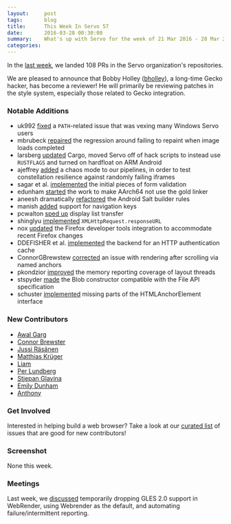 ```yaml
---
layout:     post
tags:       blog
title:      This Week In Servo 57
date:       2016-03-28 00:30:00
summary:    What's up with Servo for the week of 21 Mar 2016 - 28 Mar 2016
categories:
---
```


In the [last week](https://github.com/pulls?page=1&q=is%3Apr+is%3Amerged+closed%3A2016-03-21..2016-03-28+user%3Aservo), we landed 108 PRs in the Servo organization's repositories.

We are pleased to announce that Bobby Holley ([bholley](https://github.com/bholley)), a long-time Gecko hacker, has become a reviewer! He will primarily be reviewing patches in the style system, especially those related to Gecko integration.

### Notable Additions

 - uk992 [fixed](https://github.com/servo/servo/pull/10223) a `PATH`-related issue that was vexing many Windows Servo users
 - mbrubeck [repaired](https://github.com/servo/servo/pull/10197) the regression around failing to repaint when image loads completed
 - larsberg [updated](https://github.com/servo/servo/pull/10193) Cargo, moved Servo off of hack scripts to instead use `RUSTFLAGS` and turned on hardfloat on ARM Android
 - ajeffrey [added](https://github.com/servo/servo/pull/10179) a chaos mode to our pipelines, in order to test constellation resilience against randomly failing iframes
 - sagar et al. [implemented](https://github.com/servo/servo/pull/10169) the initial pieces of form validation
 - edunham [started](https://github.com/servo/servo/pull/10127) the work to make AArch64 not use the gold linker
 - aneesh dramatically [refactored](https://github.com/servo/saltfs/pull/263) the Android Salt builder rules
 - manish [added](https://github.com/servo/servo/pull/10122) support for navigation keys
 - pcwalton [sped up](https://github.com/servo/servo/pull/9947) display list transfer
 - shinglyu [implemented](https://github.com/servo/servo/pull/9518) `XMLHttpRequest.responseURL`
 - nox [updated](https://github.com/servo/servo/pull/10158) the Firefox developer tools integration to accommodate recent Firefox changes
 - DDEFISHER et al. [implemented](https://github.com/servo/servo/pull/10111) the backend for an HTTP authentication cache
 - ConnorGBrewstew [corrected](https://github.com/servo/servo/pull/10112) an issue with rendering after scrolling via named anchors
 - pkondzior [improved](https://github.com/servo/servo/pull/10088) the memory reporting coverage of layout threads
 - stspyder [made](https://github.com/servo/servo/pull/9979) the Blob constructor compatible with the File API specification
 - schuster [implemented](https://github.com/servo/servo/pull/9887) missing parts of the HTMLAnchorElement interface


### New Contributors

 - [Awal Garg](https://github.com/awalGarg)
 - [Connor Brewster](https://github.com/ConnorGBrewster)
 - [Jussi Räsänen](https://github.com/jrasanen)
 - [Matthias Krüger](https://github.com/matthiaskrgr)
 - [Liam](https://github.com/MovingToMars)
 - [Per Lundberg](https://github.com/perlun)
 - [Stjepan Glavina](https://github.com/stjepang)
 - [Emily Dunham](https://github.com/edunham)
 - [Anthony](https://github.com/faineance)

### Get Involved

Interested in helping build a web browser? Take a look at our [curated list](https://starters.servo.org/) of issues that are good for new contributors!

### Screenshot

None this week.

### Meetings

Last week, we [discussed](https://github.com/servo/servo/wiki/Meeting-2016-03-21) temporarily dropping GLES 2.0 support in WebRender, using Webrender as the default, and automating failure/intermittent reporting.

